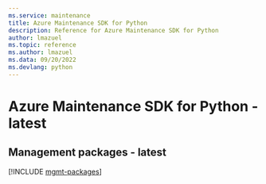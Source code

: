 ```yaml
---
ms.service: maintenance
title: Azure Maintenance SDK for Python
description: Reference for Azure Maintenance SDK for Python
author: lmazuel
ms.topic: reference
ms.author: lmazuel
ms.data: 09/20/2022
ms.devlang: python
---
```

# Azure Maintenance SDK for Python - latest

## Management packages - latest
[!INCLUDE [mgmt-packages](maintenance-mgmt-index.md)]